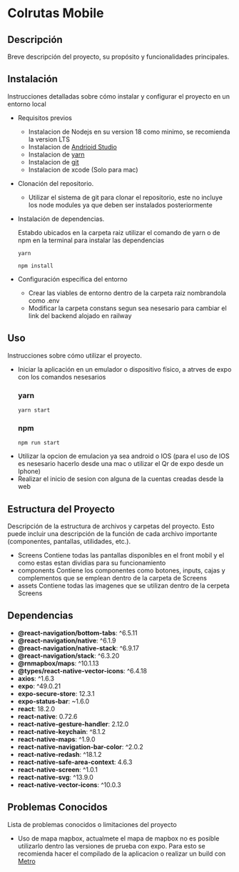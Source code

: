 # Colrutas Mobile

## Descripción
Breve descripción del proyecto, su propósito y funcionalidades principales.

## Instalación
Instrucciones detalladas sobre cómo instalar y configurar el proyecto en un entorno local

- Requisitos previos
  - Instalacion de Nodejs en su version 18 como minimo, se recomienda la version LTS
  - Instalacion de [Andrioid Studio](https://developer.android.com/studio?gad_source=1&gclid=Cj0KCQjw8J6wBhDXARIsAPo7QA8XOF12fx3saV92rvqrv7GLW4st23xafwdkVc560tKjIe8MHNnKoicaAjiSEALw_wcB&gclsrc=aw.ds&hl=es-419)
  - Instalacion de [yarn](https://yarnpkg.com/getting-started/install)
  - Instalacion de [git](https://git-scm.com/)
  - Instalacion de xcode (Solo para mac)
- Clonación del repositorio.
  - Utilizar el sistema de git para clonar el repositorio, este no incluye los node modules ya que deben ser instalados posteriormente
- Instalación de dependencias.

  Estabdo ubicados en la carpeta raiz utilizar el comando de yarn o de npm en la terminal para instalar las dependencias
  ```
  yarn 
  ```
  ```
  npm install
  ```
- Configuración específica del entorno
  - Crear las viables de entorno dentro de la carpeta raiz nombrandola como .env
  - Modificar la carpeta constans segun sea nesesario para cambiar el link del backend alojado en railway

## Uso
Instrucciones sobre cómo utilizar el proyecto.

- Iniciar la aplicación en un emulador o dispositivo físico, a atrves de expo con los comandos nesesarios
  ### yarn
    ```
    yarn start
    ```
  ### npm
    ```
    npm run start
    ```
- Utilizar la opcion de emulacion ya sea android o IOS (para el uso de IOS es nesesario hacerlo desde una mac o utilizar el Qr de expo desde un Iphone)
- Realizar el inicio de sesion con alguna de la cuentas creadas desde la web

## Estructura del Proyecto
Descripción de la estructura de archivos y carpetas del proyecto. Esto puede incluir una descripción de la función de cada archivo importante (componentes, pantallas, utilidades, etc.).

- Screens
  Contiene todas las pantallas disponibles en el front mobil y el como estas estan dividias para su funcionamiento
- components
  Contiene los componentes como botones, inputs, cajas y complementos que se emplean dentro de la carpeta de Screens
- assets
  Contiene todas las imagenes que se utilizan dentro de la cerpeta Screens

## Dependencias

- **@react-navigation/bottom-tabs**: ^6.5.11
- **@react-navigation/native**: ^6.1.9
- **@react-navigation/native-stack**: ^6.9.17
- **@react-navigation/stack**: ^6.3.20
- **@rnmapbox/maps**: ^10.1.13
- **@types/react-native-vector-icons**: ^6.4.18
- **axios**: ^1.6.3
- **expo**: ^49.0.21
- **expo-secure-store**: 12.3.1
- **expo-status-bar**: ~1.6.0
- **react**: 18.2.0
- **react-native**: 0.72.6
- **react-native-gesture-handler**: 2.12.0
- **react-native-keychain**: ^8.1.2
- **react-native-maps**: ^1.9.0
- **react-native-navigation-bar-color**: ^2.0.2
- **react-native-redash**: ^18.1.2
- **react-native-safe-area-context**: 4.6.3
- **react-native-screen**: ^1.0.1
- **react-native-svg**: ^13.9.0
- **react-native-vector-icons**: ^10.0.3

## Problemas Conocidos
Lista de problemas conocidos o limitaciones del proyecto
- Uso de mapa mapbox, actualmete el mapa de mapbox no es posible utilizarlo dentro las versiones de prueba con expo. Para esto se recomienda hacer el compilado de la aplicacion o realizar un build con [Metro](https://reactnative.dev/docs/metro)
